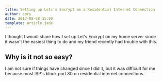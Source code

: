 ```yaml
---
title: Setting up Lets's Encrypt on a Residential Internet Connection
author: cory
date: 2017-08-08 15:00
template: article.jade
---
```


I thought I woudl share how I set up Let's Encrypt on my home server since it wasn't the easiest thing to do and my friend recently had trouble with this.

<span class="more"></span>

Why is it not so easy?
-----------------------

I am not sure if things have changed since I did it, but it was difficult for me because most ISP's block port 80 on residential internet connections.